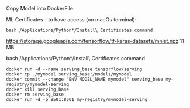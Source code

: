 
Copy Model into DockerFile.

ML Certificates - to have access (on macOs terminal):
```
bash /Applications/Python*/Install\ Certificates.command
```
https://storage.googleapis.com/tensorflow/tf-keras-datasets/mnist.npz
11 MB

bash /Applications/Python*/Install\ Certificates.command

```
docker run -d --name serving_base tensorflow/serving
docker cp ./mymodel serving_base:/models/mymodel
docker commit --change "ENV MODEL_NAME mymodel" serving_base my-registry/mymodel-serving
docker kill serving_base
docker rm serving_base
docker run -d -p 8501:8501 my-registry/mymodel-serving
```
